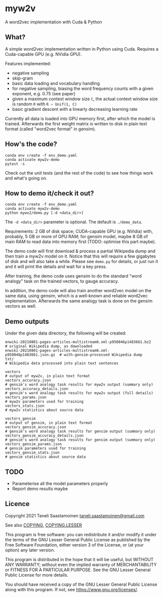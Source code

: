 # myw2v
A word2vec implementation with Cuda &amp; Python

## What?

A simple word2vec implementation written in Python using Cuda. Requires a Cuda-capable GPU (e.g. NVidia GPU).

Features implemented:
- negative sampling
- skip-gram
- basic data loading and vocabulary handling
- for negative sampling, biasing the word frequency counts with a given exponent, e.g. 0.75 (see paper)
- given a maximum context window size `C`, the actual context window size is random `R` with `R ~ Unif(1, C)`
- basic gradient descent with a linearly decreasing learning rate

Currently all data is loaded into GPU memory first, after which the model is trained. Afterwards the first weight matrix is written to disk in plain text format (called "word2vec format" in gensim).

## How's the code?

    conda env create -f env_demo.yaml
    conda activate myw2v-demo
    pytest -s

Check out the unit tests (and the rest of the code) to see how things work and what's going on.

## How to demo it/check it out?

    conda env create -f env_demo.yaml
    conda activate myw2v-demo
    python mywv2/demo.py [-d <data_dir>]

The `-d <data_dir>` parameter is optional. The default is `./demo_data`.

Requirements: 2 GB of disk space; CUDA-capable GPU (e.g. NVidia) with, probably, 5 GB or more of GPU RAM; for gensim model, maybe 8 GB of main RAM to read data into memory first (TODO: optimise this part maybe).

The demo code will first download & process a partial Wikipedia dump and then train a myw2v model on it. Notice that this will require a few gigabytes of disk and will also take a while. Please see `demo.py` for details, or just run it and it will print the details and wait for a key press.

After training, the demo code uses gensim to do the standard "word analogy" task on the trained vectors, to gauge accuracy.

In addition, the demo code will also train another word2vec model on the same data, using gensim, which is a well-known and reliable word2vec implementation. Afterwards the same analogy task is done on the gensim vectors as well.

## Demo outputs

Under the given data directory, the following will be created:

    enwiki-20210801-pages-articles-multistream6.xml-p958046p1483661.bz2      # original Wikipedia dump, as downloaded
    enwiki-20210801-pages-articles-multistream6.xml-p958046p1483661.json.gz  # with-gensim-processed Wikipedia dump
    txt/                                                                     # Wikipedia data processed into plain text sentences

    vectors                                                                  # output of myw2v, in plain text format
    vectors_accuracy.json                                                    # gensim's word analogy task results for myw2v output (summary only)
    vectors_accuracy_details.json                                            # gensim's word analogy task results for myw2v output (full details)
    vectors_params.json                                                      # myw2v parameters used for training
    vectors_stats.json                                                       # myw2v statistics about source data

    vectors_gensim                                                           # output of gensim, in plain text format
    vectors_gensim_accuracy.json                                             # gensim's word analogy task results for gensim output (summary only)
    vectors_gensim_accuracy_details.json                                     # gensim's word analogy task results for gensim output (summary only)
    vectors_gensim_params.json                                               # gensim parameters used for training
    vectors_gensim_stats.json                                                # gensim statistics about source data

## TODO

- Parameterise all the model parameters properly
- Report demo results maybe

## Licence

Copyright 2021 Taneli Saastamoinen <taneli.saastamoinen@gmail.com>

See also [COPYING](COPYING), [COPYING.LESSER](COPYING.LESSER)

This program is free software: you can redistribute it and/or modify
it under the terms of the GNU Lesser General Public License as published by
the Free Software Foundation, either version 3 of the License, or
(at your option) any later version.

This program is distributed in the hope that it will be useful,
but WITHOUT ANY WARRANTY; without even the implied warranty of
MERCHANTABILITY or FITNESS FOR A PARTICULAR PURPOSE.  See the
GNU Lesser General Public License for more details.

You should have received a copy of the GNU Lesser General Public License
along with this program.  If not, see <https://www.gnu.org/licenses/>.
